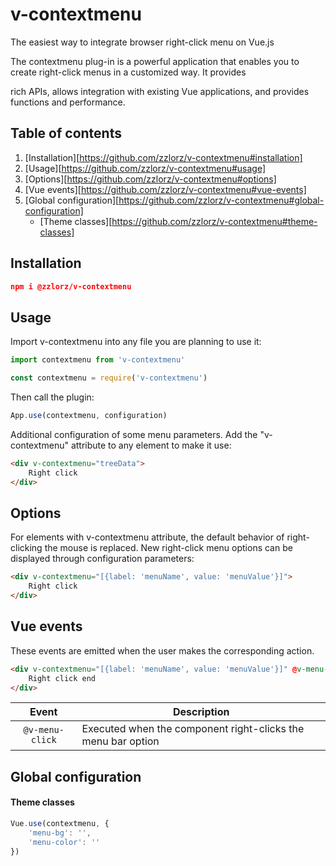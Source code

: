 # v-contextmenu

The easiest way to integrate browser right-click menu on Vue.js

The contextmenu plug-in is a powerful application that enables you to create right-click menus in a customized way. It provides 

rich APIs, allows integration with existing Vue applications, and provides functions and performance.



## Table of contents

1. [Installation][https://github.com/zzlorz/v-contextmenu#installation]
2. [Usage][https://github.com/zzlorz/v-contextmenu#usage]
3. [Options][https://github.com/zzlorz/v-contextmenu#options]
4. [Vue events][https://github.com/zzlorz/v-contextmenu#vue-events]
5. [Global configuration][https://github.com/zzlorz/v-contextmenu#global-configuration]
   - [Theme classes][https://github.com/zzlorz/v-contextmenu#theme-classes]	



## Installation

```json
npm i @zzlorz/v-contextmenu
```



## Usage

Import v-contextmenu into any file you are planning to use it:

```javascript
import contextmenu from 'v-contextmenu'
```

```javascript
const contextmenu = require('v-contextmenu')
```



Then call the plugin:

```javascript
App.use(contextmenu, configuration)
```

Additional configuration of some menu parameters. Add the "v-contextmenu" attribute to any element to make it use:

```html
<div v-contextmenu="treeData">
    Right click
</div>
```



## Options

For elements with v-contextmenu attribute, the default behavior of right-clicking the mouse is replaced. New right-click menu options can be displayed through configuration parameters:

```html
<div v-contextmenu="[{label: 'menuName', value: 'menuValue'}]">
    Right click
</div>
```



## Vue events

These events are emitted when the user makes the corresponding action.

```html
<div v-contextmenu="[{label: 'menuName', value: 'menuValue'}]" @v-menu-click="someFunction">
    Right click end
</div>
```

|      Event      | Description                                                  |
| :-------------: | ------------------------------------------------------------ |
| `@v-menu-click` | Executed when the component right-clicks the menu bar option |



## Global configuration

#### Theme classes

```javascript
Vue.use(contextmenu, {
    'menu-bg': '',
    'menu-color': ''
})
```


